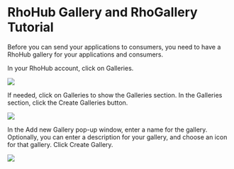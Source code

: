 RhoHub Gallery and RhoGallery Tutorial
========

Before you can send your applications to consumers, you need to have a RhoHub gallery for your applications and consumers.

In your RhoHub account, click on Galleries.

<img src="http://rhodocs.s3.amazonaws.com/rhohub-rhogallery/galleries-tab.jpg"/>

If needed, click on Galleries to show the Galleries section. In the Galleries section, click the Create Galleries button.

<img src="http://rhodocs.s3.amazonaws.com/rhohub-rhogallery/gallery-button.jpg"/>

In the Add new Gallery pop-up window, enter a name for the gallery. Optionally, you can enter a description for your gallery, and choose an icon for that gallery. Click Create Gallery.

<img src="http://rhodocs.s3.amazonaws.com/rhohub-rhogallery/add-new-gallery.jpg"/>

